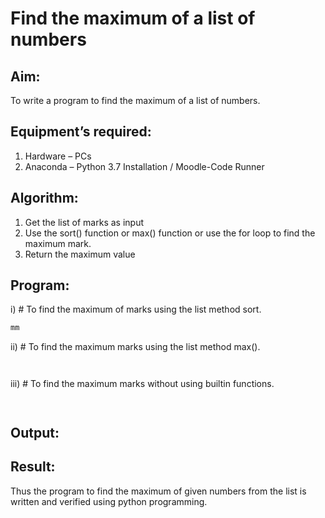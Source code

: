 # Find the maximum of a list of numbers
## Aim:
To write a program to find the maximum of a list of numbers.
## Equipment’s required:
1.	Hardware – PCs
2.	Anaconda – Python 3.7 Installation / Moodle-Code Runner
## Algorithm:
1.	Get the list of marks as input
2.	Use the sort() function or max() function or use the for loop to find the maximum mark.
3.	Return the maximum value
## Program:

i)	# To find the maximum of marks using the list method sort.
```Python
mm


```

ii)	# To find the maximum marks using the list method max().
```Python



```

iii) # To find the maximum marks without using builtin functions.
```Python



```



## Output:

## Result:
Thus the program to find the maximum of given numbers from the list is written and verified using python programming.
